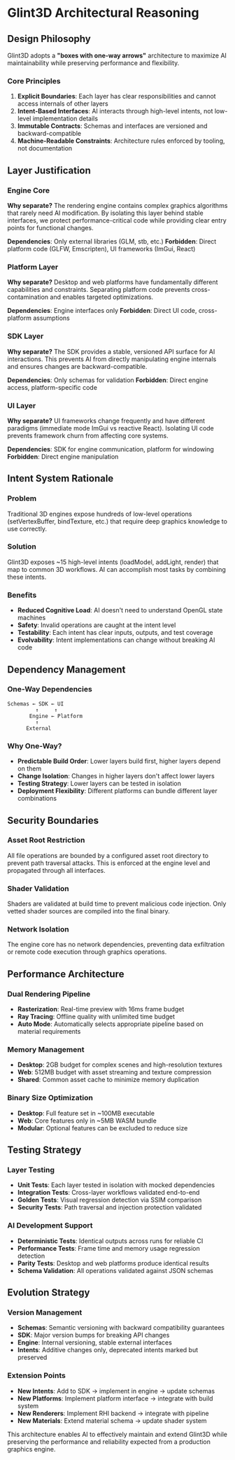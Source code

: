 # Glint3D Architectural Reasoning

## Design Philosophy

Glint3D adopts a **"boxes with one-way arrows"** architecture to maximize AI maintainability while preserving performance and flexibility.

### Core Principles

1. **Explicit Boundaries**: Each layer has clear responsibilities and cannot access internals of other layers
2. **Intent-Based Interfaces**: AI interacts through high-level intents, not low-level implementation details
3. **Immutable Contracts**: Schemas and interfaces are versioned and backward-compatible
4. **Machine-Readable Constraints**: Architecture rules enforced by tooling, not documentation

## Layer Justification

### Engine Core
**Why separate?** The rendering engine contains complex graphics algorithms that rarely need AI modification. By isolating this layer behind stable interfaces, we protect performance-critical code while providing clear entry points for functional changes.

**Dependencies**: Only external libraries (GLM, stb, etc.)
**Forbidden**: Direct platform code (GLFW, Emscripten), UI frameworks (ImGui, React)

### Platform Layer  
**Why separate?** Desktop and web platforms have fundamentally different capabilities and constraints. Separating platform code prevents cross-contamination and enables targeted optimizations.

**Dependencies**: Engine interfaces only
**Forbidden**: Direct UI code, cross-platform assumptions

### SDK Layer
**Why separate?** The SDK provides a stable, versioned API surface for AI interactions. This prevents AI from directly manipulating engine internals and ensures changes are backward-compatible.

**Dependencies**: Only schemas for validation
**Forbidden**: Direct engine access, platform-specific code

### UI Layer
**Why separate?** UI frameworks change frequently and have different paradigms (immediate mode ImGui vs reactive React). Isolating UI code prevents framework churn from affecting core systems.

**Dependencies**: SDK for engine communication, platform for windowing
**Forbidden**: Direct engine manipulation

## Intent System Rationale

### Problem
Traditional 3D engines expose hundreds of low-level operations (setVertexBuffer, bindTexture, etc.) that require deep graphics knowledge to use correctly.

### Solution  
Glint3D exposes ~15 high-level intents (loadModel, addLight, render) that map to common 3D workflows. AI can accomplish most tasks by combining these intents.

### Benefits
- **Reduced Cognitive Load**: AI doesn't need to understand OpenGL state machines
- **Safety**: Invalid operations are caught at the intent level
- **Testability**: Each intent has clear inputs, outputs, and test coverage
- **Evolvability**: Intent implementations can change without breaking AI code

## Dependency Management

### One-Way Dependencies
```
Schemas ← SDK ← UI
         ↑     ↑
       Engine ← Platform
         ↑
      External
```

### Why One-Way?
- **Predictable Build Order**: Lower layers build first, higher layers depend on them
- **Change Isolation**: Changes in higher layers don't affect lower layers
- **Testing Strategy**: Lower layers can be tested in isolation
- **Deployment Flexibility**: Different platforms can bundle different layer combinations

## Security Boundaries

### Asset Root Restriction
All file operations are bounded by a configured asset root directory to prevent path traversal attacks. This is enforced at the engine level and propagated through all interfaces.

### Shader Validation
Shaders are validated at build time to prevent malicious code injection. Only vetted shader sources are compiled into the final binary.

### Network Isolation
The engine core has no network dependencies, preventing data exfiltration or remote code execution through graphics operations.

## Performance Architecture

### Dual Rendering Pipeline
- **Rasterization**: Real-time preview with 16ms frame budget
- **Ray Tracing**: Offline quality with unlimited time budget
- **Auto Mode**: Automatically selects appropriate pipeline based on material requirements

### Memory Management
- **Desktop**: 2GB budget for complex scenes and high-resolution textures
- **Web**: 512MB budget with asset streaming and texture compression
- **Shared**: Common asset cache to minimize memory duplication

### Binary Size Optimization
- **Desktop**: Full feature set in ~100MB executable
- **Web**: Core features only in ~5MB WASM bundle
- **Modular**: Optional features can be excluded to reduce size

## Testing Strategy

### Layer Testing
- **Unit Tests**: Each layer tested in isolation with mocked dependencies
- **Integration Tests**: Cross-layer workflows validated end-to-end
- **Golden Tests**: Visual regression detection via SSIM comparison
- **Security Tests**: Path traversal and injection protection validated

### AI Development Support
- **Deterministic Tests**: Identical outputs across runs for reliable CI
- **Performance Tests**: Frame time and memory usage regression detection  
- **Parity Tests**: Desktop and web platforms produce identical results
- **Schema Validation**: All operations validated against JSON schemas

## Evolution Strategy

### Version Management
- **Schemas**: Semantic versioning with backward compatibility guarantees
- **SDK**: Major version bumps for breaking API changes
- **Engine**: Internal versioning, stable external interfaces
- **Intents**: Additive changes only, deprecated intents marked but preserved

### Extension Points
- **New Intents**: Add to SDK → implement in engine → update schemas
- **New Platforms**: Implement platform interface → integrate with build system
- **New Renderers**: Implement RHI backend → integrate with pipeline
- **New Materials**: Extend material schema → update shader system

This architecture enables AI to effectively maintain and extend Glint3D while preserving the performance and reliability expected from a production graphics engine.